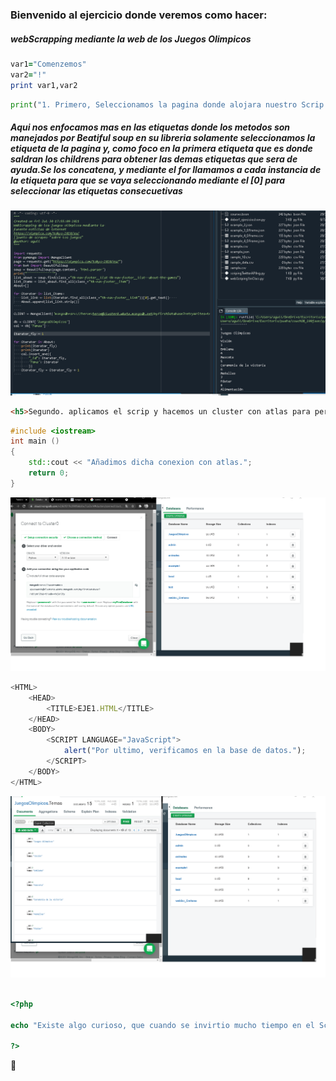 ### Bienvenido al ejercicio donde veremos como hacer:
##### webScrapping mediante la web de los Juegos Olimpicos

```ruby
var1="Comenzemos"
var2="!"
print var1,var2
```

```python
print("1. Primero, Seleccionamos la pagina donde alojara nuestro Scrip para ello utilizamos de las librerias de mongodb, requests, soup, pandas y bson.

```
##### Aqui nos enfocamos mas en las etiquetas donde los metodos son manejados por Beatiful soup en su libreria solamente seleccionamos la etiqueta de la pagina y, como foco en la primera etiqueta que es donde saldran los childrens para obtener las demas etiquetas que sera de ayuda.Se los concatena, y mediante el for llamamos a cada instancia de la etiqueta para que se vaya seleccionando mediante el [0] para seleccionar las etiquetas consecuetivas

![Imagen del ejercicio 1](img/mongopythonws.png)

```html
<h5>Segundo. aplicamos el scrip y hacemos un cluster con atlas para permitir el direccionamiento remoto que existe estas tecnologias y la manera de hacerlo es con el usuario y contraseña generada por atlas por lo tanto esto nos permite mayor control de nuestros archivos remotamente desde cualquier lugar del globo terraqueo </h5>
```

```c++
#include <iostream>
int main () 
{
    std::cout << "Añadimos dicha conexion con atlas.";
    return 0;
}
```
![Imagen ejercicio 3](img/mongoatlasws.png)

```javascript
<HTML>
    <HEAD>
        <TITLE>EJE1.HTML</TITLE>
    </HEAD>
    <BODY>
        <SCRIPT LANGUAGE="JavaScript">
            alert("Por ultimo, verificamos en la base de datos.");
        </SCRIPT>
    </BODY>
</HTML>
```
![Imagen ejercicio](img/mongobasews.png)

```php

<?php

echo "Existe algo curioso, que cuando se invirtio mucho tiempo en el Scrapeo de Facebook no retornada toda la secuenca entera de caracteres, pero, lo dejaremos para siguientes investigaciones.";

?>
```
:racehorse:
